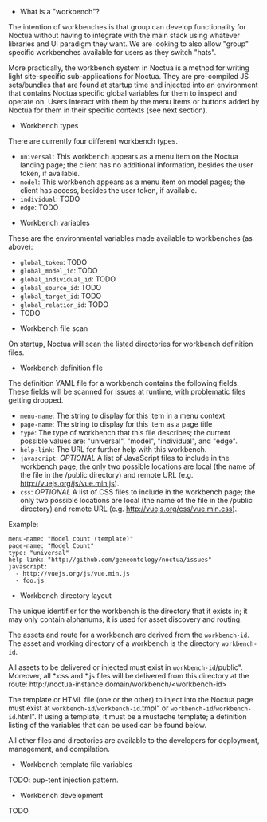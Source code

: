* What is a "workbench"?

The intention of workbenches is that group can develop functionality
for Noctua without having to integrate with the main stack using
whatever libraries and UI paradigm they want. We are looking to also
allow "group" specific workbenches available for users as they switch
"hats".

More practically, the workbench system in Noctua is a method for
writing light site-specific sub-applications for Noctua. They are
pre-compiled JS sets/bundles that are found at startup time and
injected into an environment that contains Noctua specific global
variables for them to inspect and operate on. Users interact with them
by the menu items or buttons added by Noctua for them in their
specific contexts (see next section).

* Workbench types

There are currently four different workbench types.

- `universal`: This workbench appears as a menu item on the Noctua landing page; the client has no additional information, besides the user token, if available.
- `model`: This workbench appears as a menu item on model pages; the client has access, besides the user token, if available.
- `individual`: TODO
- `edge`: TODO

* Workbench variables

These are the environmental variables made available to workbenches
(as above):

- `global_token`: TODO
- `global_model_id`: TODO
- `global_individual_id`: TODO 
- `global_source_id`: TODO
- `global_target_id`: TODO
- `global_relation_id`: TODO
- TODO

* Workbench file scan

On startup, Noctua will scan the listed directories for workbench
definition files.

* Workbench definition file

The definition YAML file for a workbench contains the following
fields. These fields will be scanned for issues at runtime, with
problematic files getting dropped.

- `menu-name`: The string to display for this item in a menu context
- `page-name`: The string to display for this item as a page title
- `type`: The type of workbench that this file describes; the current possible values are: "universal", "model", "individual", and "edge".
- `help-link`: The URL for further help with this workbench.
- `javascript`: *OPTIONAL* A list of JavaScript files to include in the workbench page; the only two possible locations are local (the name of the file in the /public directory) and remote URL (e.g. http://vuejs.org/js/vue.min.js).
- `css`: *OPTIONAL* A list of CSS files to include in the workbench page; the only two possible locations are local (the name of the file in the /public directory) and remote URL (e.g. http://vuejs.org/css/vue.min.css).

Example:

```
menu-name: "Model count (template)"
page-name: "Model Count"
type: "universal"
help-link: "http://github.com/geneontology/noctua/issues"
javascript:
  - http://vuejs.org/js/vue.min.js
  - foo.js
```

* Workbench directory layout

The unique identifier for the workbench is the directory that it
exists in; it may only contain alphanums, it is used for asset
discovery and routing.

The assets and route for a workbench are derived from the
`workbench-id`. The asset and working directory of a workbench is the
directory `workbench-id`.

All assets to be delivered or injected must exist in `workbench-id`/public". Moreover, all *.css and *.js files will be delivered from this directory at the route: http\:\/\/noctua-instance.domain/workbench/\<workbench-id\>

The template or HTML file (one or the other) to inject into the Noctua
page must exist at `workbench-id`/`workbench-id`.tmpl" or
`workbench-id`/`workbench-id`.html". If using a template, it must be a
mustache template; a definition listing of the variables that can be
used can be found below.

All other files and directories are available to the developers for
deployment, management, and compilation.

* Workbench template file variables

TODO: pup-tent injection pattern.

* Workbench development

TODO
